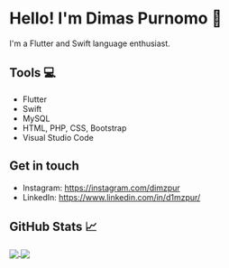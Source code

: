 # **Hello! I'm Dimas Purnomo** 👋 

I'm a Flutter and Swift language enthusiast. 

##  **Tools** 💻
* Flutter
* Swift
* MySQL
* HTML, PHP, CSS, Bootstrap
* Visual Studio Code

## Get in touch
- Instagram: https://instagram.com/dimzpur
- LinkedIn: https://www.linkedin.com/in/d1mzpur/

## GitHub Stats 📈 
<a href="https://github.com/d1mzpur">
  <img align="center" src="https://github-readme-stats.vercel.app/api?username=d1mzpur&show_icons=true&line_height=27&count_private=true&title_color=ffffff&text_color=c9cacc&icon_color=2bbc8a&bg_color=1d1f21"/>
</a>
<a href="https://github.com/d1mzpur">
  <img align="center" src="https://github-readme-stats.vercel.app/api/top-langs/?username=d1mzpur&hide=java,html,tex&title_color=ffffff&text_color=c9cacc&icon_color=2bbc8a&bg_color=1d1f21&langs_count=3" />
</a>

<!--
**d1mzpur/d1mzpur** is a ✨ _special_ ✨ repository because its `README.md` (this file) appears on your GitHub profile.

Here are some ideas to get you started:

- 🔭 I’m currently working on ...
- 🌱 I’m currently learning ...
- 👯 I’m looking to collaborate on ...
- 🤔 I’m looking for help with ...
- 💬 Ask me about ...
- 📫 How to reach me: ...
- 😄 Pronouns: ...
- ⚡ Fun fact: ...
-->
